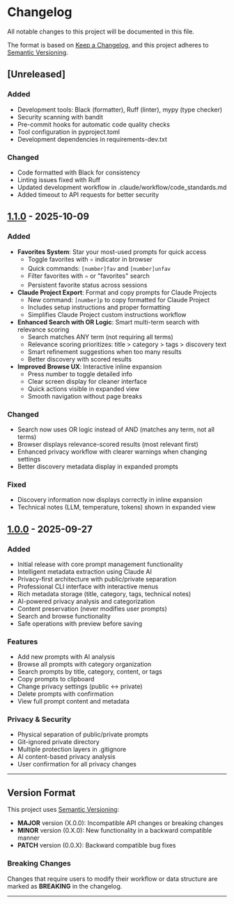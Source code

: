 # Changelog

All notable changes to this project will be documented in this file.

The format is based on [Keep a Changelog](https://keepachangelog.com/en/1.0.0/),
and this project adheres to [Semantic Versioning](https://semver.org/spec/v2.0.0.html).

## [Unreleased]

### Added
- Development tools: Black (formatter), Ruff (linter), mypy (type checker)
- Security scanning with bandit
- Pre-commit hooks for automatic code quality checks
- Tool configuration in pyproject.toml
- Development dependencies in requirements-dev.txt

### Changed
- Code formatted with Black for consistency
- Linting issues fixed with Ruff
- Updated development workflow in .claude/workflow/code_standards.md
- Added timeout to API requests for better security

## [1.1.0] - 2025-10-09

### Added
- **Favorites System**: Star your most-used prompts for quick access
  - Toggle favorites with `⭐` indicator in browser
  - Quick commands: `[number]fav` and `[number]unfav`
  - Filter favorites with `⭐` or "favorites" search
  - Persistent favorite status across sessions
- **Claude Project Export**: Format and copy prompts for Claude Projects
  - New command: `[number]p` to copy formatted for Claude Project
  - Includes setup instructions and proper formatting
  - Simplifies Claude Project custom instructions workflow
- **Enhanced Search with OR Logic**: Smart multi-term search with relevance scoring
  - Search matches ANY term (not requiring all terms)
  - Relevance scoring prioritizes: title > category > tags > discovery text
  - Smart refinement suggestions when too many results
  - Better discovery with scored results
- **Improved Browse UX**: Interactive inline expansion
  - Press number to toggle detailed info
  - Clear screen display for cleaner interface
  - Quick actions visible in expanded view
  - Smooth navigation without page breaks

### Changed
- Search now uses OR logic instead of AND (matches any term, not all terms)
- Browser displays relevance-scored results (most relevant first)
- Enhanced privacy workflow with clearer warnings when changing settings
- Better discovery metadata display in expanded prompts

### Fixed
- Discovery information now displays correctly in inline expansion
- Technical notes (LLM, temperature, tokens) shown in expanded view

## [1.0.0] - 2025-09-27

### Added
- Initial release with core prompt management functionality
- Intelligent metadata extraction using Claude AI
- Privacy-first architecture with public/private separation
- Professional CLI interface with interactive menus
- Rich metadata storage (title, category, tags, technical notes)
- AI-powered privacy analysis and categorization
- Content preservation (never modifies user prompts)
- Search and browse functionality
- Safe operations with preview before saving

### Features
- Add new prompts with AI analysis
- Browse all prompts with category organization
- Search prompts by title, category, content, or tags
- Copy prompts to clipboard
- Change privacy settings (public ↔ private)
- Delete prompts with confirmation
- View full prompt content and metadata

### Privacy & Security
- Physical separation of public/private prompts
- Git-ignored private directory
- Multiple protection layers in .gitignore
- AI content-based privacy analysis
- User confirmation for all privacy changes

---

## Version Format

This project uses [Semantic Versioning](https://semver.org/):
- **MAJOR** version (X.0.0): Incompatible API changes or breaking changes
- **MINOR** version (0.X.0): New functionality in a backward compatible manner
- **PATCH** version (0.0.X): Backward compatible bug fixes

### Breaking Changes
Changes that require users to modify their workflow or data structure are marked as **BREAKING** in the changelog.

---

[1.1.0]: https://github.com/[username]/ai-prompt-manager/releases/tag/v1.1.0
[1.0.0]: https://github.com/[username]/ai-prompt-manager/releases/tag/v1.0.0
